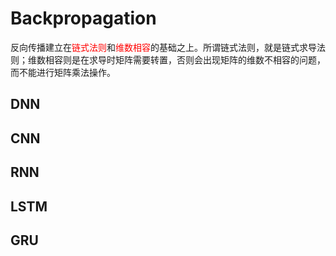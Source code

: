# Backpropagation
反向传播建立在<font color=red>链式法则</font>和<font color=red>维数相容</font>的基础之上。所谓链式法则，就是链式求导法则；维数相容则是在求导时矩阵需要转置，否则会出现矩阵的维数不相容的问题，而不能进行矩阵乘法操作。


## DNN


## CNN

## RNN

## LSTM

## GRU
